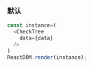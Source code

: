 ### 默认

<!--start-code-->
```js
const instance=(
  <CheckTree
    data={data}
  />
)
ReactDOM.render(instance);
```
<!--end-code-->